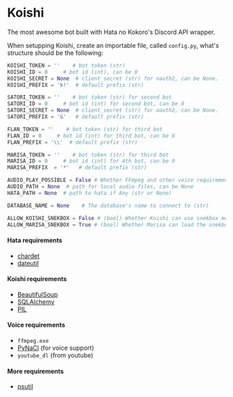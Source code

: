 # Koishi
The most awesome bot built with Hata no Kokoro's Discord API wrapper.

When setupping Koishi, create an importable file, called `config.py`, what's structure should be the following:
```python
KOISHI_TOKEN = ''    # bot token (str)
KOISHI_ID = 0     # bot id (int), can be 0
KOISHI_SECRET = None  # client_secret (str) for oauth2, can be None.
KOISHI_PREFIX = 'k!'  # default prefix (str)

SATORI_TOKEN = ''    # bot token (str) for second bot
SATORI_ID = 0     # bot id (int) for second bot, can be 0
SATORI_SECRET = None  # client_secret (str) for oauth2, can be None.
SATORI_PREFIX = '&'   # default prefix (str)

FLAN_TOKEN = ''    # bot token (str) for third bot
FLAN_ID = 0     # bot id (int) for third bot, can be 0
FLAN_PREFIX = '\\'  # default prefix (str)

MARISA_TOKEN = ''    # bot token (str) for third bot
MARISA_ID = 0     # bot id (int) for 4th bot, can be 0
MARISA_PREFIX  = '*'   # default prefix (str)

AUDIO_PLAY_POSSIBLE = False # Whether FFmpeg and other voice requirement as satisfied
AUDIO_PATH = None  # path for local audio files, can be None
HATA_PATH = None  # path to hata if Any (str or None)

DATABASE_NAME = None    # The database's name to connect to (str)

ALLOW_KOISHI_SNEKBOX = False # (bool) Whether Koishi can use snekbox module
ALLOW_MARISA_SNEKBOX = True # (bool) Whether Marisa can load the snekbox module
```

#### Hata requirements
- [chardet](https://pypi.python.org/pypi/chardet)
- [dateutil](https://pypi.org/project/python-dateutil/)

#### Koishi requirements
- [BeautifulSoup](https://pypi.org/project/beautifulsoup4/)
- [SQLAlchemy](https://pypi.org/project/SQLAlchemy/)
- [PIL](https://pypi.org/project/PIL/)

#### Voice requirements
- `ffmpeg.exe`
- [PyNaCl](https://pypi.org/project/PyNaCl/) (for voice support)
- `youtube_dl` (from youtube)

#### More requirements
 - [psutil](https://pypi.org/project/psutil/)
